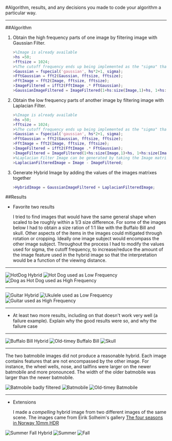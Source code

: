 #Algorithm, results, and any decisions you made to code your algorithm a particular way.
___

##Algorithm

1. Obtain the high frequency parts of one image by filtering image with Gaussian Filter.

    ```matlab
    >%Image is already available
    >hs =50;
    >fftsize = 1024;
    >%The cutoff frequency ends up being implemented as the "sigma" that defines the Gaussian filter, and is a parameter that you have to play with to make the output images better
    >Gaussian = fspecial('gaussian', hs*2+1, sigma);
    >FftGaussian = fft2(Gaussian, fftsize, fftsize);
    >FftImage = fft2(Image, fftsize, fftsize);
    >ImageFiltered = ifft2(FftImage .* FftGaussian);
    >GaussianImageFiltered = ImageFiltered(1+hs:size(Image,1)+hs, 1+hs:size(Image,2)+hs);
    ```

2. Obtain the low frequency parts of another image by filtering image with Laplacian Filter.    

    ```matlab
    >%Image is already available
    >hs =50;
    >fftsize = 1024;
    >%The cutoff frequency ends up being implemented as the "sigma" that defines the Gaussian filter, and is a parameter that you have to play with to make the output images better
    >Gaussian = fspecial('gaussian', hs*2+1, sigma);
    >FftGaussian = fft2(Gaussian, fftsize, fftsize);
    >FftImage = fft2(Image, fftsize, fftsize);
    >ImageFiltered = ifft2(FftImage .* FftGaussian);
    >ImageFiltered = ImageFiltered(1+hs:size(Image,1)+hs, 1+hs:size(Image,2)+hs);
    >%Laplacian Filter Image can be generated by taking the Image matrix subtracting the values from the same image filtered by a Gaussian Filter.
    >LaplacianFilteredImage = Image - ImageFiltered;
    ```

3. Generate Hybrid Image by adding the values of the images matrixes together

    ```matlab
    >HybridImage = GaussianImageFiltered + LaplacianFilteredImage;
    ```

##Results    


* Favorite two results

	I tried to find images that would have the same general shape when scaled to be roughly within a 1/3 size difference. For some of the images below I had to obtain a size ration of 1:1 like with the Buffalo Bill and skull.  Other aspects of the items in the images could mitigated through rotation or cropping.  Ideally one image subject would encompass the other image subject.  Throughout the process I had to modify the values used for sigma, the cutoff frequency, to increase/reduce the amount of the image feature used in the hybrid image so that the interpretation would be a function of the viewing distance. 

_______

![HotDog Hybrid](https://github.com/KnownSubset/CSE559-HybridImages/raw/master/hotdog-filtered.jpg "HotDog Filtered")
![Hot Dog used as Low Frequency](https://github.com/KnownSubset/CSE559-HybridImages/raw/master/hotdog.jpg "Hot Dog used as Low Frequency")
![Dog as Hot Dog used as High Frequency](https://github.com/KnownSubset/CSE559-HybridImages/raw/master/dog_hotdog.jpg "Dog as Hot Dog used as High Frequency")

_______

![Guitar Hybrid](https://github.com/KnownSubset/CSE559-HybridImages/raw/master/guitar-filtered.jpg "Guitar Filtered")
![Ukulele used as Low Frequency](https://github.com/KnownSubset/CSE559-HybridImages/raw/master/ukulele.jpg "Ukulele used as Low Frequency")
![Guitar used as High Frequency](https://github.com/KnownSubset/CSE559-HybridImages/raw/master/guitar.jpg "Guitar used as High Frequency")

_______

* At least two more results, including on that doesn't work very well (a failure example). Explain why the good results were so, and why the failure case

_______

![Buffalo Bill Hybrid](https://github.com/KnownSubset/CSE559-HybridImages/raw/master/buffaloBill-filtered.jpg "Buffalo Bill Filtered")
![Old-timey Buffalo Bill](https://github.com/KnownSubset/CSE559-HybridImages/raw/master/BuffaloBill.JPG "Old-timey Buffalo Bill")
![Skull](https://github.com/KnownSubset/CSE559-HybridImages/raw/master/skull.png "Skull")

_______

The two batmobile images did not produce a reasonable hybrid.  Each image contains features that are not encompassed by the other image. For instance, the wheel wells, nose, and tailfins were larger on the newer batmobile and more pronounced. The width of the older batmobile was larger than the newer batmobile.
		
![Batmobile badly filtered](https://github.com/KnownSubset/CSE559-HybridImages/raw/master/batmobile-filtered.jpg "Batmobile badly filtered")
![Batmobile](https://github.com/KnownSubset/CSE559-HybridImages/raw/master/batmobile2.jpg "Batmobile")
![Old-timey Batmobile](https://github.com/KnownSubset/CSE559-HybridImages/raw/master/1960s_Batmobile.jpg "Old-timey Batmobile")

_______

* Extensions

	I made a _compelling_ hybrid image from two different images of the same scene.  The images came from Eirik Solheim's gallery [The four seasons in Norway 10mm HDR](http://www.flickr.com/photos/eirikso/sets/72157611683788489/)

![Summer Fall Hybrid](https://github.com/KnownSubset/CSE559-HybridImages/raw/master/summer-fall-filtered.jpg "Summer Fall Hybrid")
![Summer](https://github.com/KnownSubset/CSE559-HybridImages/raw/master/summer.jpg "Summer")
![Fall](https://github.com/KnownSubset/CSE559-HybridImages/raw/master/fall.jpg "Fall")

